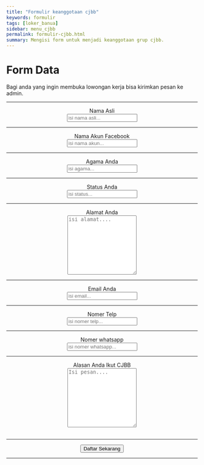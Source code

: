 ```yaml
---
title: "Formulir keanggotaan cjbb"
keywords: formulir
tags: [loker_banua]
sidebar: menu_cjbb
permalink: formulir-cjbb.html
summary: Mengisi form untuk menjadi keanggotaan grup cjbb.
---
```

<div class="flex items-center min-h-screen bg-gray-50 dark:bg-gray-900">
  <div class="container mx-auto">
    <div class="max-w-md mx-auto my-10 bg-white p-5 rounded-md shadow-sm">
      <div class="text-center">
        <h1 class="my-3 text-3xl font-semibold text-gray-700 dark:text-gray-200">
          Form Data
        </h1>
        <p class="text-gray-400 dark:text-gray-400">
          Bagi anda yang ingin membuka lowongan kerja bisa kirimkan pesan ke admin.
        </p>
      </div>
      <div class="m-7">
        <form action="https://api.web3forms.com/submit" method="POST" id="form">
          <input type="hidden" name="access_key" value="9bd28744-e2d8-4326-8fe7-65cd7311714c" />
          <input type="hidden" name="subject" value="Pesan permohonan pendaftaran keanggotaan cjbb" />
          <input type="checkbox" name="botcheck" id="" style="display: none;" />
          <hr>
          <div class="mb-6">
            <center><label for="name" class="block mb-2 text-sm text-gray-600 dark:text-gray-400">Nama Asli</label></center>
            <center><input type="text" name="name" id="name" placeholder="isi nama asli..." required class="w-full px-3 py-2 placeholder-gray-300 border border-gray-300 rounded-md focus:outline-none focus:ring focus:ring-indigo-100 focus:border-indigo-300 dark:bg-gray-700 dark:text-white dark:placeholder-gray-500 dark:border-gray-600 dark:focus:ring-gray-900 dark:focus:border-gray-500" /></center>
          </div>
          <hr>
          <div class="mb-6">
          <center><label for="name" class="block mb-2 text-sm text-gray-600 dark:text-gray-400">Nama Akun Facebook</label></center>
          <center><input type="text" name="name" id="name" placeholder="isi nama akun..." required class="w-full px-3 py-2 placeholder-gray-300 border border-gray-300 rounded-md focus:outline-none focus:ring focus:ring-indigo-100 focus:border-indigo-300 dark:bg-gray-700 dark:text-white dark:placeholder-gray-500 dark:border-gray-600 dark:focus:ring-gray-900 dark:focus:border-gray-500" /></center>
          </div>
          <hr>
          <div class="mb-6">
          <center><label for="name" class="block mb-2 text-sm text-gray-600 dark:text-gray-400">Agama Anda</label></center>
          <center><input type="text" name="name" id="name" placeholder="isi agama..." required class="w-full px-3 py-2 placeholder-gray-300 border border-gray-300 rounded-md focus:outline-none focus:ring focus:ring-indigo-100 focus:border-indigo-300 dark:bg-gray-700 dark:text-white dark:placeholder-gray-500 dark:border-gray-600 dark:focus:ring-gray-900 dark:focus:border-gray-500" /></center>
          </div>
          <hr>
          <div class="mb-6">
          <center><label for="name" class="block mb-2 text-sm text-gray-600 dark:text-gray-400">Status Anda</label></center>
          <center><input type="text" name="name" id="name" placeholder="isi status..." required class="w-full px-3 py-2 placeholder-gray-300 border border-gray-300 rounded-md focus:outline-none focus:ring focus:ring-indigo-100 focus:border-indigo-300 dark:bg-gray-700 dark:text-white dark:placeholder-gray-500 dark:border-gray-600 dark:focus:ring-gray-900 dark:focus:border-gray-500" /></center>
          </div>
          <hr>
          <div class="mb-6">
          <center><label for="message" class="block mb-2 text-sm text-gray-600 dark:text-gray-400">Alamat Anda</label></center>
          <center><textarea rows="10" name="message" id="message" placeholder="isi alamat...." class="w-full px-3 py-2 placeholder-gray-300 border border-gray-300 rounded-md focus:outline-none focus:ring focus:ring-indigo-100 focus:border-indigo-300 dark:bg-gray-700 dark:text-white dark:placeholder-gray-500 dark:border-gray-600 dark:focus:ring-gray-900 dark:focus:border-gray-500" required></textarea></center>
          </div>
          <hr>
          <div class="mb-6">
            <center><label for="email" class="block mb-2 text-sm text-gray-600 dark:text-gray-400">Email Anda</label></center>
            <center><input type="email" name="email" id="email" placeholder="isi email..." required class="w-full px-3 py-2 placeholder-gray-300 border border-gray-300 rounded-md focus:outline-none focus:ring focus:ring-indigo-100 focus:border-indigo-300 dark:bg-gray-700 dark:text-white dark:placeholder-gray-500 dark:border-gray-600 dark:focus:ring-gray-900 dark:focus:border-gray-500" /></center>
          </div>
          <hr>
          <div class="mb-6">
            <center><label for="phone" class="text-sm text-gray-600 dark:text-gray-400">Nomer Telp</label></center>
            <center><input type="text" name="phone" id="phone" placeholder="isi nomer telp..." required class="w-full px-3 py-2 placeholder-gray-300 border border-gray-300 rounded-md focus:outline-none focus:ring focus:ring-indigo-100 focus:border-indigo-300 dark:bg-gray-700 dark:text-white dark:placeholder-gray-500 dark:border-gray-600 dark:focus:ring-gray-900 dark:focus:border-gray-500" /></center>
          </div>
          <hr>
          <div class="mb-6">
          <center><label for="phone" class="text-sm text-gray-600 dark:text-gray-400">Nomer whatsapp</label></center>
          <center><input type="text" name="phone" id="phone" placeholder="isi nomer whatsapp..." required class="w-full px-3 py-2 placeholder-gray-300 border border-gray-300 rounded-md focus:outline-none focus:ring focus:ring-indigo-100 focus:border-indigo-300 dark:bg-gray-700 dark:text-white dark:placeholder-gray-500 dark:border-gray-600 dark:focus:ring-gray-900 dark:focus:border-gray-500" /></center>
          </div>
          <hr>
          <div class="mb-6">
          <center><label for="message" class="block mb-2 text-sm text-gray-600 dark:text-gray-400">Alasan Anda Ikut CJBB</label></center>
          <center><textarea rows="10" name="message" id="message" placeholder="Isi pesan...." class="w-full px-3 py-2 placeholder-gray-300 border border-gray-300 rounded-md focus:outline-none focus:ring focus:ring-indigo-100 focus:border-indigo-300 dark:bg-gray-700 dark:text-white dark:placeholder-gray-500 dark:border-gray-600 dark:focus:ring-gray-900 dark:focus:border-gray-500" required></textarea></center>
          </div>
          <br>
          <hr>
          <div class="mb-6">
          <center><button type="submit" class="w-full px-3 py-4 text-white bg-indigo-500 rounded-md focus:bg-indigo-600 focus:outline-none">Daftar Sekarang</button></center>
          </div>
          <hr>
          <p class="text-base text-center text-gray-400" id="result"></p>
        </form>
      </div>
    </div>
  </div>
</div>
<script src="/js/formdata.js"></script>
